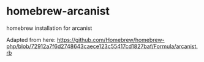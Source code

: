 # homebrew-arcanist
homebrew installation for arcanist

Adapted from here: https://github.com/Homebrew/homebrew-php/blob/72912a7f6d2748643caece123c55417cd1827baf/Formula/arcanist.rb
